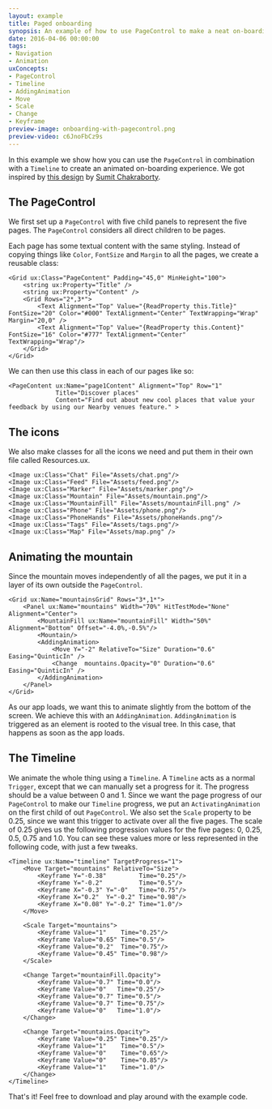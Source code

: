 ```yaml
---
layout: example
title: Paged onboarding
synopsis: An example of how to use PageControl to make a neat on-boarding experience
date: 2016-04-06 00:00:00
tags:
- Navigation
- Animation
uxConcepts:
- PageControl
- Timeline
- AddingAnimation
- Move
- Scale
- Change
- Keyframe
preview-image: onboarding-with-pagecontrol.png
preview-video: c6JnoFbCz9s
---
```

In this example we show how you can use the `PageControl` in combination with a `Timeline` to create an animated on-boarding experience. We got inspired by [this design](https://dribbble.com/shots/2629732-Snaplee-App-Interaction) by [Sumit Chakraborty](https://dribbble.com/bearduo).

## The PageControl

We first set up a `PageControl` with five child panels to represent the five pages. The `PageControl` considers all direct children to be pages.

Each page has some textual content with the same styling. Instead of copying things like `Color`, `FontSize` and `Margin` to all the pages, we create a reusable class:

<!-- snippet-begin:code/MainView.ux:PageContentClass -->

```
<Grid ux:Class="PageContent" Padding="45,0" MinHeight="100">
    <string ux:Property="Title" />
    <string ux:Property="Content" />
    <Grid Rows="2*,3*">
        <Text Alignment="Top" Value="{ReadProperty this.Title}" FontSize="20" Color="#000" TextAlignment="Center" TextWrapping="Wrap" Margin="20,0" />
        <Text Alignment="Top" Value="{ReadProperty this.Content}" FontSize="16" Color="#777" TextAlignment="Center" TextWrapping="Wrap"/>
    </Grid>
</Grid>
```

<!-- snippet-end -->

We can then use this class in each of our pages like so:

<!-- snippet-begin:code/MainView.ux:PageContentInstance -->

```
<PageContent ux:Name="page1Content" Alignment="Top" Row="1"
             Title="Discover places"
             Content="Find out about new cool places that value your feedback by using our Nearby venues feature." >
```

<!-- snippet-end -->

## The icons

We also make classes for all the icons we need and put them in their own file called Resources.ux.

<!-- snippet-begin:code/Resources.ux:AllTheIcons -->

```
<Image ux:Class="Chat" File="Assets/chat.png"/>
<Image ux:Class="Feed" File="Assets/feed.png"/>
<Image ux:Class="Marker" File="Assets/marker.png"/>
<Image ux:Class="Mountain" File="Assets/mountain.png"/>
<Image ux:Class="MountainFill" File="Assets/mountainFill.png" />
<Image ux:Class="Phone" File="Assets/phone.png"/>
<Image ux:Class="PhoneHands" File="Assets/phoneHands.png"/>
<Image ux:Class="Tags" File="Assets/tags.png"/>
<Image ux:Class="Map" File="Assets/map.png" />
```

<!-- snippet-end -->

## Animating the mountain

Since the mountain moves independently of all the pages, we put it in a layer of its own outside the `PageControl`.

<!-- snippet-begin:code/MainView.ux:MountainGrid -->

```
<Grid ux:Name="mountainsGrid" Rows="3*,1*">
    <Panel ux:Name="mountains" Width="70%" HitTestMode="None" Alignment="Center">
        <MountainFill ux:Name="mountainFill" Width="50%" Alignment="Bottom" Offset="-4.0%,-0.5%"/>
        <Mountain/>
        <AddingAnimation>
            <Move Y="-2" RelativeTo="Size" Duration="0.6" Easing="QuinticIn" />
            <Change  mountains.Opacity="0" Duration="0.6" Easing="QuinticIn" />
        </AddingAnimation>
    </Panel>
</Grid>
```

<!-- snippet-end -->

As our app loads, we want this to animate slightly from the bottom of the screen. We achieve this with an `AddingAnimation`. `AddingAnimation` is triggered as an element is rooted to the visual tree. In this case, that happens as soon as the app loads.

## The Timeline

We animate the whole thing using a `Timeline`. A `Timeline` acts as a normal `Trigger`, except that we can manually set a progress for it. The progress should be a value between 0 and 1. Since we want the page progress of our `PageControl` to make our `Timeline` progress, we put an `ActivatingAnimation` on the first child of out `PageControl`. We also set the `Scale` property to be 0.25, since we want this trigger to activate over all the five pages. The scale of 0.25 gives us the following progression values for the five pages: 0, 0.25, 0.5, 0.75 and 1.0. You can see these values more or less represented in the following code, with just a few tweaks.

<!-- snippet-begin:code/MainView.ux:TheTimeline -->

```
<Timeline ux:Name="timeline" TargetProgress="1">
    <Move Target="mountains" RelativeTo="Size">
        <Keyframe Y="-0.38"         Time="0.25"/>
        <Keyframe Y="-0.2"          Time="0.5"/>
        <Keyframe X="-0.3" Y="-0"   Time="0.75"/>
        <Keyframe X="0.2"  Y="-0.2" Time="0.98"/>
        <Keyframe X="0.08" Y="-0.2" Time="1.0"/>
    </Move>

    <Scale Target="mountains">
        <Keyframe Value="1"    Time="0.25"/>
        <Keyframe Value="0.65" Time="0.5"/>
        <Keyframe Value="0.2"  Time="0.75"/>
        <Keyframe Value="0.45" Time="0.98"/>
    </Scale>

    <Change Target="mountainFill.Opacity">
        <Keyframe Value="0.7" Time="0.0"/>
        <Keyframe Value="0"   Time="0.25"/>
        <Keyframe Value="0.7" Time="0.5"/>
        <Keyframe Value="0.7" Time="0.75"/>
        <Keyframe Value="0"   Time="1.0"/>
    </Change>

    <Change Target="mountains.Opacity">
        <Keyframe Value="0.25" Time="0.25"/>
        <Keyframe Value="1"    Time="0.5"/>
        <Keyframe Value="0"    Time="0.65"/>
        <Keyframe Value="0"    Time="0.85"/>
        <Keyframe Value="1"    Time="1.0"/>
    </Change>
</Timeline>
```

<!-- snippet-end -->

That's it! Feel free to download and play around with the example code.
